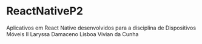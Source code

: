 # ReactNativeP2
Aplicativos em React Native desenvolvidos para a disciplina de Dispositivos Móveis II
Laryssa Damaceno Lisboa
Vivian da Cunha
